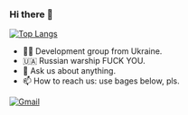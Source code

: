 ### Hi there 👋

 [![Top Langs](https://github-readme-stats.vercel.app/api/top-langs/?username=pavel-zlotarenchuk&layout=compact&theme=dark&langs_count=6)](#)

- 👨‍💻 Development group from Ukraine.
- 🇺🇦 Russian warship FUCK YOU.
- 💬 Ask us about anything. 
- 📫 How to reach us: use bages below, pls.

[![Gmail](https://img.shields.io/badge/Gmail-d14836?style=flat-square&logo=Gmail&logoColor=white&link=mailto:md101110group@gmail.com)](mailto:md101110group@gmail.com)
